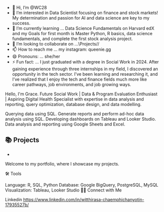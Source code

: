 - 👋 Hi, I’m @WC28
- 👀 I’m interested in Data Scientist focusing on finance and stock markets! My determination and passion for AI and data science are key to my success.
- 🌱 I’m currently learning ... Data Science Fundamentals on Harvard edX and my Goals for first month is Master Python, R basics, data science fundamentals, and complete the first stock analysis project.
- 💞️ I’m looking to collaborate on ...\\Projects//
- 📫 How to reach me ... my instagram: queenie.gg
- 😄 Pronouns: ... she/her
- ⚡ Fun fact: ... I just graduated with a degree in Social Work in 2024. After gaining experience through three internships in my field, I discovered an opportunity in the tech sector. I’ve been learning and researching it, and I’ve realized that I enjoy the tech and finance fields much more like career pathways, job environments, and job growing ways.

<!---
WC28/WC28 is a ✨ special ✨ repository because its `README.md` (this file) appears on your GitHub profile.
You can click the Preview link to take a look at your changes.
--->
Hello, I'm Grace. Future Social Work | Data & Program Evaluation Enthusiast | Aspiring Digital Health Specialist with expertise in data analysis and reporting, query optimization, database design, and data modelling.

Querying data using SQL.
Generate reports and perform ad-hoc data analysis using SQL.
Developing dashboards on Tableau and Looker Studio.
Data analysis and reporting using Google Sheets and Excel.


📚 Projects
-
-

Welcome to my portfolio, where I showcase my projects.

🛠️ Tools

Language: R, SQL, Python
Database: Google BigQuery, PostgreSQL, MySQL
Visualization: Tableau, Looker Studio
👋🏻 Connect with Me

Linkedin
https://www.linkedin.com/in/witthirasa-chaemphichanyotin-17935527b/
